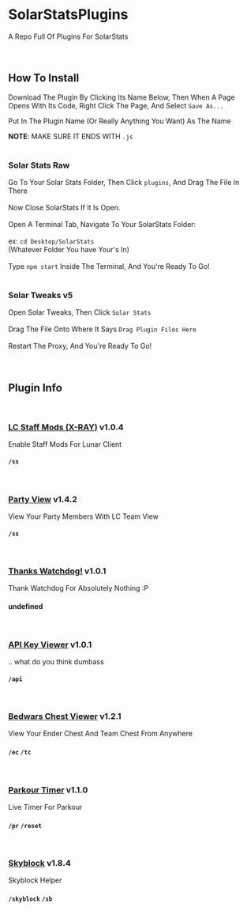 # SolarStatsPlugins
A Repo Full Of Plugins For SolarStats
<br /><br /><br />
## How To Install
Download The Plugin By Clicking Its Name Below, Then When A Page Opens With Its Code, Right Click The Page, And Select `Save As...`

Put In The Plugin Name (Or Really Anything You Want) As The Name 

**NOTE**: MAKE SURE IT ENDS WITH `.js`
<br /><br />
### Solar Stats Raw
Go To Your Solar Stats Folder, Then Click `plugins`, And Drag The File In There
<br /><br />
Now Close SolarStats If It Is Open.
<br /><br />
Open A Terminal Tab, Navigate To Your SolarStats Folder:
<br /><br />
ex: `cd Desktop/SolarStats`<br />
(Whatever Folder You have Your's In)
<br /><br />
Type `npm start` Inside The Terminal, And You're Ready To Go!
<br /><br />
### Solar Tweaks v5
Open Solar Tweaks, Then Click `Solar Stats`
<br /><br />
Drag The File Onto Where It Says `Drag Plugin Files Here`
<br /><br />
Restart The Proxy, And You're Ready To Go!
<br /><br /><br />
## Plugin Info
<br />
	
### [LC Staff Mods (X-RAY)](https://raw.githubusercontent.com/TBHGodPro/SolarStatsPlugins/main/Plugins%20(Compressed)/LCStaffMods.js) v1.0.4
Enable Staff Mods For Lunar Client
####  `/ss`
<br />
	
### [Party View](https://raw.githubusercontent.com/TBHGodPro/SolarStatsPlugins/main/Plugins%20(Compressed)/PartyView.js) v1.4.2
View Your Party Members With LC Team View
####  `/ss`
<br />
	
### [Thanks Watchdog!](https://raw.githubusercontent.com/TBHGodPro/SolarStatsPlugins/main/Plugins%20(Compressed)/ThanksWatchdog.js) v1.0.1
Thank Watchdog For Absolutely Nothing :P
#### undefined
<br />
	
### [API Key Viewer](https://raw.githubusercontent.com/TBHGodPro/SolarStatsPlugins/main/Plugins%20(Compressed)/apiKeyViewer.js) v1.0.1
.. what do you think dumbass
####  `/api`
<br />
	
### [Bedwars Chest Viewer](https://raw.githubusercontent.com/TBHGodPro/SolarStatsPlugins/main/Plugins%20(Compressed)/bedwarsChestViewer.js) v1.2.1
View Your Ender Chest And Team Chest From Anywhere
####  `/ec` `/tc`
<br />
	
### [Parkour Timer](https://raw.githubusercontent.com/TBHGodPro/SolarStatsPlugins/main/Plugins%20(Compressed)/parkourTimer.js) v1.1.0
Live Timer For Parkour
####  `/pr` `/reset`
<br />
	
### [Skyblock](https://raw.githubusercontent.com/TBHGodPro/SolarStatsPlugins/main/Plugins%20(Compressed)/skyblockStats.js) v1.8.4
Skyblock Helper
####  `/skyblock` `/sb`
